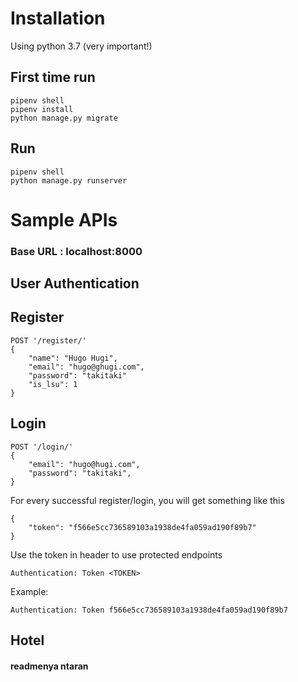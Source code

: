 # Installation

Using python 3.7 (very important!)

## First time run
```
pipenv shell
pipenv install
python manage.py migrate
```

## Run
```
pipenv shell
python manage.py runserver
```


# Sample APIs

### Base URL : localhost:8000

## User Authentication

## Register
```
POST '/register/'
{
    "name": "Hugo Hugi",
    "email": "hugo@ghugi.com",
    "password": "takitaki"
    "is_lsu": 1
}
```

## Login
```
POST '/login/'
{
    "email": "hugo@hugi.com",
    "password": "takitaki",
}
```

For every successful register/login, you will get something like this
```
{
    "token": "f566e5cc736589103a1938de4fa059ad190f89b7"
}
```

Use the token in header to use protected endpoints
```
Authentication: Token <TOKEN>
```

Example:
```
Authentication: Token f566e5cc736589103a1938de4fa059ad190f89b7
```


## Hotel
#### readmenya ntaran